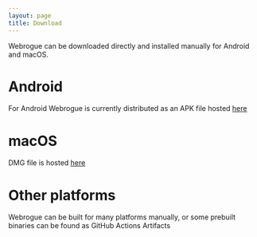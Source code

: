 ```yaml
---
layout: page
title: Download
---
```


Webrogue can be downloaded directly and installed manually for Android and macOS.

# Android
For Android Webrogue is currently distributed as an APK file hosted 
[here](https://webrogue-runtime.github.io/release/webrogue.apk)

# macOS
DMG file is hosted [here](https://webrogue-runtime.github.io/release/Webrogue.dmg)

# Other platforms
Webrogue can be built for many platforms manually, or some prebuilt binaries can be found as GitHub Actions Artifacts
